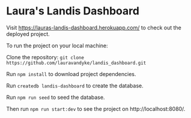 # Laura's Landis Dashboard

Visit https://lauras-landis-dashboard.herokuapp.com/ to check out the deployed project.

To run the project on your local machine:

Clone the repository: `git clone https://github.com/lauravandyke/landis_dashboard.git`

Run `npm install` to download project dependencies.

Run `createdb landis-dashboard` to create the database.

Run `npm run seed` to seed the database.

Then run `npm run start:dev` to see the project on http://localhost:8080/.
